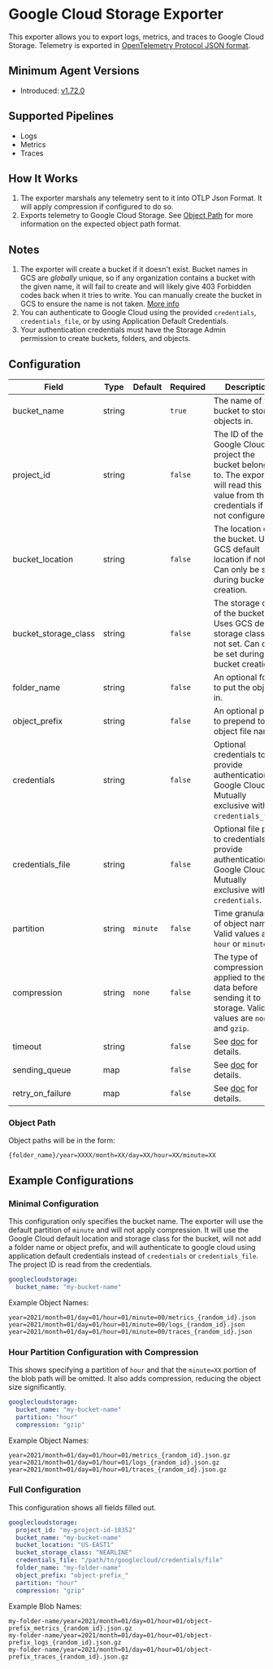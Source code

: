 # Google Cloud Storage Exporter

This exporter allows you to export logs, metrics, and traces to Google Cloud Storage. Telemetry is exported in [OpenTelemetry Protocol JSON format](https://github.com/open-telemetry/opentelemetry-proto).

## Minimum Agent Versions

- Introduced: [v1.72.0](https://github.com/observIQ/bindplane-otel-collector/releases/tag/v1.72.0)

## Supported Pipelines

- Logs
- Metrics
- Traces

## How It Works

1. The exporter marshals any telemetry sent to it into OTLP Json Format. It will apply compression if configured to do so.
2. Exports telemetry to Google Cloud Storage. See [Object Path](#object-path) for more information on the expected object path format.

## Notes

1. The exporter will create a bucket if it doesn't exist. Bucket names in GCS are _globally_ unique, so if any organization contains a bucket with the given name, it will fail to create and will likely give 403 Forbidden codes back when it tries to write. You can manually create the bucket in GCS to ensure the name is not taken. [More info](https://cloud.google.com/storage/docs/buckets)
2. You can authenticate to Google Cloud using the provided `credentials`, `credentials_file`, or by using Application Default Credentials.
3. Your authentication credentials must have the Storage Admin permission to create buckets, folders, and objects.

## Configuration

| Field                | Type   | Default  | Required | Description                                                                                                                               |
| -------------------- | ------ | -------- | -------- | ----------------------------------------------------------------------------------------------------------------------------------------- |
| bucket_name          | string |          | `true`   | The name of the bucket to store objects in.                                                                                               |
| project_id           | string |          | `false`  | The ID of the Google Cloud project the bucket belongs to. The exporter will read this value from the credentials if it is not configured. |
| bucket_location      | string |          | `false`  | The location of the bucket. Uses GCS default location if not set. Can only be set during bucket creation.                                 |
| bucket_storage_class | string |          | `false`  | The storage class of the bucket. Uses GCS default storage class if not set. Can only be set during bucket creation.                       |
| folder_name          | string |          | `false`  | An optional folder to put the objects in.                                                                                                 |
| object_prefix        | string |          | `false`  | An optional prefix to prepend to the object file name.                                                                                    |
| credentials          | string |          | `false`  | Optional credentials to provide authentication to Google Cloud. Mutually exclusive with `credentials_file`.                               |
| credentials_file     | string |          | `false`  | Optional file path to credentials to provide authentication to Google Cloud. Mutually exclusive with `credentials`.                       |
| partition            | string | `minute` | `false`  | Time granularity of object name. Valid values are `hour` or `minute`.                                                                     |
| compression          | string | `none`   | `false`  | The type of compression applied to the data before sending it to storage. Valid values are `none` and `gzip`.                             |
| timeout              | string |          | `false`  | See [doc](https://github.com/open-telemetry/opentelemetry-collector/blob/main/exporter/exporterhelper/README.md) for details.             |
| sending_queue        | map    |          | `false`  | See [doc](https://github.com/open-telemetry/opentelemetry-collector/blob/main/exporter/exporterhelper/README.md) for details.             |
| retry_on_failure     | map    |          | `false`  | See [doc](https://github.com/open-telemetry/opentelemetry-collector/blob/main/exporter/exporterhelper/README.md) for details.             |

### Object Path

Object paths will be in the form:

```
{folder_name}/year=XXXX/month=XX/day=XX/hour=XX/minute=XX
```

## Example Configurations

### Minimal Configuration

This configuration only specifies the bucket name. The exporter will use the default partition of `minute` and will not apply compression. It will use the Google Cloud default location and storage class for the bucket, will not add a folder name or object prefix, and will authenticate to google cloud using application default credentials instead of `credentials` or `credentials_file`. The project ID is read from the credentials.

```yaml
googlecloudstorage:
  bucket_name: "my-bucket-name"
```

Example Object Names:

```
year=2021/month=01/day=01/hour=01/minute=00/metrics_{random_id}.json
year=2021/month=01/day=01/hour=01/minute=00/logs_{random_id}.json
year=2021/month=01/day=01/hour=01/minute=00/traces_{random_id}.json
```

### Hour Partition Configuration with Compression

This shows specifying a partition of `hour` and that the `minute=XX` portion of the blob path will be omitted. It also adds compression, reducing the object size significantly.

```yaml
googlecloudstorage:
  bucket_name: "my-bucket-name"
  partition: "hour"
  compression: "gzip"
```

Example Object Names:

```
year=2021/month=01/day=01/hour=01/metrics_{random_id}.json.gz
year=2021/month=01/day=01/hour=01/logs_{random_id}.json.gz
year=2021/month=01/day=01/hour=01/traces_{random_id}.json.gz
```

### Full Configuration

This configuration shows all fields filled out.

```yaml
googlecloudstorage:
  project_id: "my-project-id-18352"
  bucket_name: "my-bucket-name"
  bucket_location: "US-EAST1"
  bucket_storage_class: "NEARLINE"
  credentials_file: "/path/to/googlecloud/credentials/file"
  folder_name: "my-folder-name"
  object_prefix: "object-prefix_"
  partition: "hour"
  compression: "gzip"
```

Example Blob Names:

```
my-folder-name/year=2021/month=01/day=01/hour=01/object-prefix_metrics_{random_id}.json.gz
my-folder-name/year=2021/month=01/day=01/hour=01/object-prefix_logs_{random_id}.json.gz
my-folder-name/year=2021/month=01/day=01/hour=01/object-prefix_traces_{random_id}.json.gz
```
